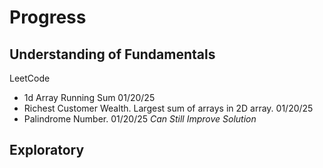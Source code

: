 # Progress

## Understanding of Fundamentals

LeetCode 
- 1d Array Running Sum 01/20/25
- Richest Customer Wealth.  Largest sum of arrays in 2D array.  01/20/25
- Palindrome Number.  01/20/25 *Can Still Improve Solution*


## Exploratory
